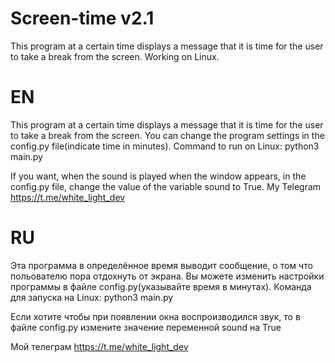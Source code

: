 Screen-time v2.1
================
This program at a certain time displays a message that it is time for the user to take a break from the screen. Working on Linux.

EN
==

This program at a certain time displays a message that it is time for the user to take a break from the screen.
You can change the program settings in the config.py file(indicate time in minutes).
Command to run on Linux: python3 main.py

If you want, when the sound is played when the window appears, in the config.py file, change the value of the variable sound to True.
My Telegram https://t.me/white_light_dev

RU
==

Эта программа в определённое время выводит сообщение, о том что польователю пора отдохнуть от экрана.
Вы можете изменить настройки программы в файле config.py(указывайте время в минутах).
Команда для запуска на Linux: python3 main.py

Если хотите чтобы при появлении окна воспроизводился звук, то в файле config.py измените значение переменной sound на True

Мой телеграм https://t.me/white_light_dev
